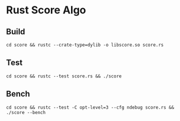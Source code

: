 # Rust Score Algo

## Build

`cd score && rustc --crate-type=dylib -o libscore.so score.rs`

## Test

`cd score && rustc --test score.rs && ./score`

## Bench

`cd score && rustc --test -C opt-level=3 --cfg ndebug score.rs && ./score --bench`
